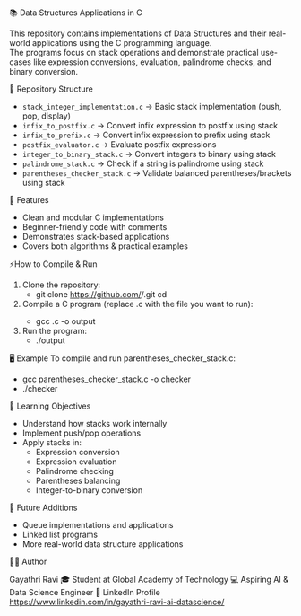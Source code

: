 📚 Data Structures Applications in C

This repository contains implementations of Data Structures and their real-world applications using the C programming language.  
The programs focus on stack operations and demonstrate practical use-cases like expression conversions, evaluation, palindrome checks, and binary conversion.  

📂 Repository Structure
- `stack_integer_implementation.c` → Basic stack implementation (push, pop, display)
- `infix_to_postfix.c` → Convert infix expression to postfix using stack
- `infix_to_prefix.c` → Convert infix expression to prefix using stack
- `postfix_evaluator.c` → Evaluate postfix expressions
- `integer_to_binary_stack.c` → Convert integers to binary using stack
- `palindrome_stack.c` → Check if a string is palindrome using stack
- `parentheses_checker_stack.c` → Validate balanced parentheses/brackets using stack

🚀 Features
- Clean and modular C implementations
- Beginner-friendly code with comments
- Demonstrates stack-based applications
- Covers both algorithms & practical examples

⚡How to Compile & Run
1. Clone the repository:
   - git clone https://github.com/<your-username>/<repo-name>.git
   cd <repo-name>
2. Compile a C program (replace <filename>.c with the file you want to run):
   - gcc <filename>.c -o output
3. Run the program:
   - ./output

🖥️ Example
To compile and run parentheses_checker_stack.c:
- gcc parentheses_checker_stack.c -o checker
- ./checker

📘 Learning Objectives
- Understand how stacks work internally
- Implement push/pop operations
- Apply stacks in:
  - Expression conversion
  - Expression evaluation
  - Palindrome checking
  - Parentheses balancing
  - Integer-to-binary conversion

🌱 Future Additions
- Queue implementations and applications
- Linked list programs
- More real-world data structure applications

👩‍💻 Author

Gayathri Ravi
🎓 Student at Global Academy of Technology
💻 Aspiring AI & Data Science Engineer
🔗 LinkedIn Profile
 https://www.linkedin.com/in/gayathri-ravi-ai-datascience/


